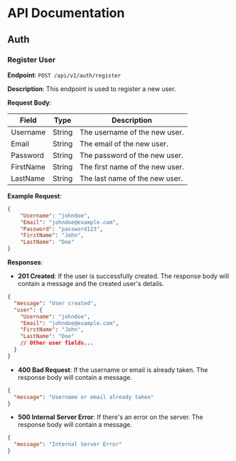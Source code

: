 # API Documentation

## Auth
### Register User

**Endpoint**: `POST /api/v1/auth/register`

**Description**: This endpoint is used to register a new user.

**Request Body**:

| Field     | Type   | Description                   |
|-----------|--------|-------------------------------|
| Username  | String | The username of the new user. |
| Email     | String | The email of the new user.    |
| Password  | String | The password of the new user. |
| FirstName | String | The first name of the new user. |
| LastName  | String | The last name of the new user. |

**Example Request**:

```json
{
    "Username": "johndoe",
    "Email": "johndoe@example.com",
    "Password": "password123",
    "FirstName": "John",
    "LastName": "Doe"
}
```

**Responses**:

- **201 Created**: If the user is successfully created. The response body will contain a message and the created user's details.

```json
{
  "message": "User created",
  "user": {
    "Username": "johndoe",
    "Email": "johndoe@example.com",
    "FirstName": "John",
    "LastName": "Doe"
    // Other user fields...
  }
}
```

- **400 Bad Request**: If the username or email is already taken. The response body will contain a message.

```json
{
  "message": "Username or email already taken"
}
```

- **500 Internal Server Error**: If there's an error on the server. The response body will contain a message.

```json
{
  "message": "Internal Server Error"
}
```
